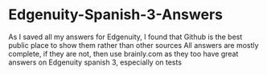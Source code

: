 # Edgenuity-Spanish-3-Answers
As I saved all my answers for Edgenuity, I found that Github is the best public place to show them rather than other sources
All answers are mostly complete, if they are not, then use brainly.com as they too have great answers on Edgenuity spanish 3, especially on tests
